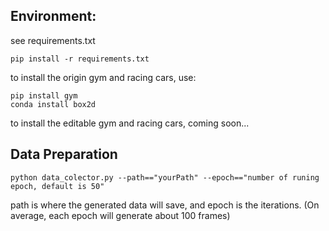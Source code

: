 

## Environment:

see requirements.txt

```shell
pip install -r requirements.txt

```


to install the origin gym and racing cars, use:


```shell
pip install gym
conda install box2d

```

to install the editable gym and racing cars, coming soon...


## Data Preparation


```shell
python data_colector.py --path=="yourPath" --epoch=="number of runing epoch, default is 50"

```

path is where the generated data will save, and epoch is the iterations. (On average, each epoch will generate about 100 frames)



